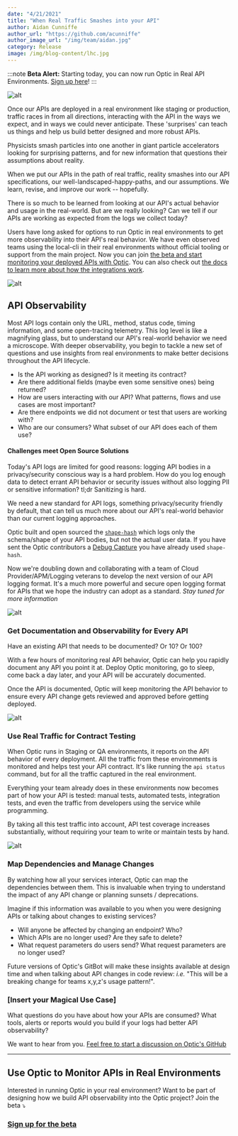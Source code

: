 ```yaml
---
date: "4/21/2021"
title: "When Real Traffic Smashes into your API"
author: Aidan Cunniffe
author_url: "https://github.com/acunniffe"
author_image_url: "/img/team/aidan.jpg"
category: Release
image: /img/blog-content/lhc.jpg
---
```


:::note **Beta Alert:**
Starting today, you can now run Optic in Real API Environments. [Sign up here](https://4babutyltxb.typeform.com/to/qd6PHfHI)!
:::

![alt](/img/blog-content/lhc.jpg)

Once our APIs are deployed in a real environment like staging or production, traffic races in from all directions, interacting with the API in the ways we expect, and in ways we could never anticipate. These 'surprises' can teach us things and help us build better designed and more robust APIs.

Physicists smash particles into one another in giant particle accelerators looking for surprising patterns, and for new information that questions their assumptions about reality.

When we put our APIs in the path of real traffic, reality smashes into our API specifications, our well-landscaped-happy-paths, and our assumptions. We learn, revise, and improve our work -- hopefully.

There is so much to be learned from looking at our API's actual behavior and usage in the real-world. But are we really looking? Can we tell if our APIs are working as expected from the logs we collect today?

Users have long asked for options to run Optic in real environments to get more observability into their API's real behavior. We have even observed teams using the local-cli in their real environments without official tooling or support from the main project. Now you can join [the beta and start monitoring your deployed APIs with Optic](https://4babutyltxb.typeform.com/to/qd6PHfHI). You can also check out [the docs to learn more about how the integrations work](/docs/deploy/live).

![alt](/img/blog-content/optic-contract-testing-diagram.svg)

## API Observability

Most API logs contain only the URL, method, status code, timing information, and some open-tracing telemetry. This log level is like a magnifying glass, but to understand our API's real-world behavior we need a microscope. With deeper observability, you begin to tackle a new set of questions and use insights from real environments to make better decisions throughout the API lifecycle.

- Is the API working as designed? Is it meeting its contract?
- Are there additional fields (maybe even some sensitive ones) being returned?
- How are users interacting with our API? What patterns, flows and use cases are most important?
- Are there endpoints we did not document or test that users are working with?
- Who are our consumers? What subset of our API does each of them use?

#### Challenges meet Open Source Solutions
Today's API logs are limited for good reasons: logging API bodies in a privacy/security conscious way is a hard problem. How do you log enough data to detect errant API behavior or security issues without also logging PII or sensitive information? tl;dr Sanitizing is hard.

We need a new standard for API logs, something privacy/security friendly by default, that can tell us much more about our API's real-world behavior than our current logging approaches.

Optic built and open sourced the [`shape-hash`](https://github.com/opticdev/shape-hash) which logs only the schema/shape of your API bodies, but not the actual user data. If you have sent the Optic contributors a [Debug Capture](/docs/using/troubleshooting) you have already used `shape-hash`.

Now we're doubling down and collaborating with a team of Cloud Provider/APM/Logging veterans to develop the next version of our API logging format. It's a much more powerful and secure open logging format for APIs that we hope the industry can adopt as a standard. *Stay tuned for more information*

<div style={{maxWidth: 400}}>

![alt](/img/blog-content/shape-hash.png)

</div>

### Get Documentation and Observability for Every API
Have an existing API that needs to be documented? Or 10? Or 100?

With a few hours of monitoring real API behavior, Optic can help you rapidly document any API you point it at. Deploy Optic monitoring, go to sleep, come back a day later, and your API will be accurately documented.

Once the API is documented, Optic will keep monitoring the API behavior to ensure every API change gets reviewed and approved before getting deployed.

![alt](/img/blog-content/document-your-api.png)

### Use Real Traffic for Contract Testing
When Optic runs in Staging or QA environments, it reports on the API behavior of every deployment. All the traffic from these environments is monitored and helps test your API contract. It's like running the `api status` command, but for all the traffic captured in the real environment.

Everything your team already does in these environments now becomes part of how your API is tested: manual tests, automated tests, integration tests, and even the traffic from developers using the service while programming.

By taking all this test traffic into account, API test coverage increases substantially, without requiring your team to write or maintain tests by hand.

![alt](/img/status-highlight.png)


### Map Dependencies and Manage Changes
By watching how all your services interact, Optic can map the dependencies between them. This is invaluable when trying to understand the impact of any API change or planning sunsets / deprecations.

Imagine if this information was available to you when you were designing APIs or talking about changes to existing services?

- Will anyone be affected by changing an endpoint? Who?
- Which APIs are no longer used? Are they safe to delete?
- What request parameters do users send? What request parameters are no longer used?

Future versions of Optic's GitBot will make these insights available at design time and when talking about API changes in code review: _i.e._ "This will be a breaking change for teams x,y,z's usage pattern!".

### \[Insert your Magical Use Case\]
What questions do you have about how your APIs are consumed? What tools, alerts or reports would you build if your logs had better API observability?

We want to hear from you. [Feel free to start a discussion on Optic's GitHub](https://github.com/opticdev/optic/discussions/new)

---

## Use Optic to Monitor APIs in Real Environments

Interested in running Optic in your real environment? Want to be part of designing how we build API observability into the Optic project? Join the beta ⤵️

### **[Sign up for the beta](https://4babutyltxb.typeform.com/to/qd6PHfHI)**

